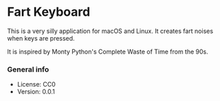 # Fart Keyboard

This is a very silly application for macOS and Linux. It creates fart noises when keys are pressed.

It is inspired by Monty Python's Complete Waste of Time from the 90s.

### General info

* License: CC0
* Version: 0.0.1
